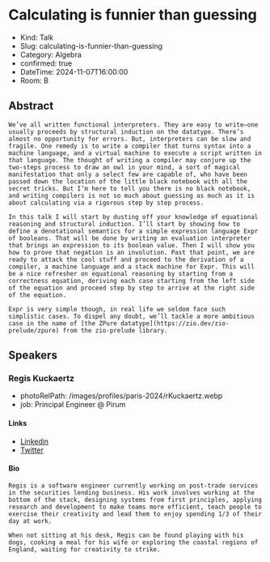 # Calculating is funnier than guessing

- Kind: Talk
- Slug: calculating-is-funnier-than-guessing
- Category: Algebra
- confirmed: true
- DateTime: 2024-11-07T16:00:00
- Room: B

## Abstract

```
We’ve all written functional interpreters. They are easy to write—one usually proceeds by structural induction on the datatype. There’s almost no opportunity for errors. But, interpreters can be slow and fragile. One remedy is to write a compiler that turns syntax into a machine language, and a virtual machine to execute a script written in that language. The thought of writing a compiler may conjure up the two-steps process to draw an owl in your mind, a sort of magical manifestation that only a select few are capable of, who have been passed down the location of the little black notebook with all the secret tricks. But I’m here to tell you there is no black notebook, and writing compilers is not so much about guessing as much as it is about calculating via a rigorous step by step process.

In this talk I will start by dusting off your knowledge of equational reasoning and structural induction. I’ll start by showing how to define a denotational semantics for a simple expression language Expr of booleans. That will be done by writing an evaluation interpreter that brings an expression to its boolean value. Then I will show you how to prove that negation is an involution. Past that point, we are ready to attack the cool stuff and proceed to the derivation of a compiler, a machine language and a stack machine for Expr. This will be a nice refresher on equational reasoning by starting from a correctness equation, deriving each case starting from the left side of the equation and proceed step by step to arrive at the right side of the equation.

Expr is very simple though, in real life we seldom face such simplistic cases. To dispel any doubt, we’ll tackle a more ambitious case in the name of [the ZPure datatype](https://zio.dev/zio-prelude/zpure) from the zio-prelude library.
```

## Speakers

### Regis Kuckaertz

- photoRelPath: /images/profiles/paris-2024/rKuckaertz.webp
- job: Principal Engineer @ Pirum

#### Links

- [Linkedin](https://www.linkedin.com/in/regiskuckaertz)
- [Twitter](https://twitter.com/regiskuckaertz)

#### Bio

```
Regis is a software engineer currently working on post-trade services in the securities lending business. His work involves working at the bottom of the stack, designing systems from first principles, applying research and development to make teams more efficient, teach people to exercise their creativity and lead them to enjoy spending 1/3 of their day at work.

When not sitting at his desk, Regis can be found playing with his dogs, cooking a meal for his wife or exploring the coastal regions of England, waiting for creativity to strike.
```
